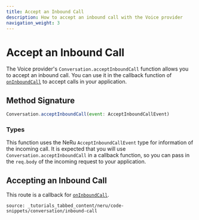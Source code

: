 ```yaml
---
title: Accept an Inbound Call
description: How to accept an inbound call with the Voice provider
navigation_weight: 3
---
```


# Accept an Inbound Call

The Voice provider's `Conversation.acceptInboundCall` function allows you to accept an inbound call. You can use it in the callback function of [`onInboundCall`](/neru/code-snippets/voice-provider/handle-calls.md) to accept calls in your application.

## Method Signature
```javascript
Conversation.acceptInboundCall(event: AcceptInboundCallEvent)
```

### Types

This function uses the NeRu `AcceptInboundCallEvent` type for information of the incoming call. It is expected that you will use `Conversation.acceptInboundCall` in a callback function, so you can pass in the `req.body` of the incoming request to your application.

## Accepting an Inbound Call

This route is a callback for [`onInboundCall`](/neru/code-snippets/voice-provider/handle-calls.md).

```tabbed_content
source: _tutorials_tabbed_content/neru/code-snippets/conversation/inbound-call
```